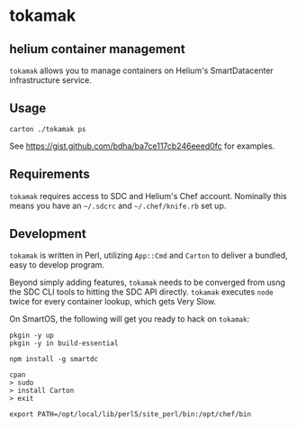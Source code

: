 # tokamak

## helium container management

`tokamak` allows you to manage containers on Helium's SmartDatacenter infrastructure service.

## Usage

```
carton ./tokamak ps
```

See https://gist.github.com/bdha/ba7ce117cb246eeed0fc for examples.

## Requirements

`tokamak` requires access to SDC and Helium's Chef account. Nominally this means you have an `~/.sdcrc` and `~/.chef/knife.rb` set up.

## Development

`tokamak` is written in Perl, utilizing `App::Cmd` and `Carton` to deliver a bundled, easy to develop program.

Beyond simply adding features, `tokamak` needs to be converged from usng the SDC CLI tools to hitting the SDC API directly. `tokamak` executes `node` twice for every container lookup, which gets Very Slow.

On SmartOS, the following will get you ready to hack on `tokamak`:

```
pkgin -y up
pkgin -y in build-essential

npm install -g smartdc

cpan
> sudo
> install Carton
> exit

export PATH=/opt/local/lib/perl5/site_perl/bin:/opt/chef/bin
```
